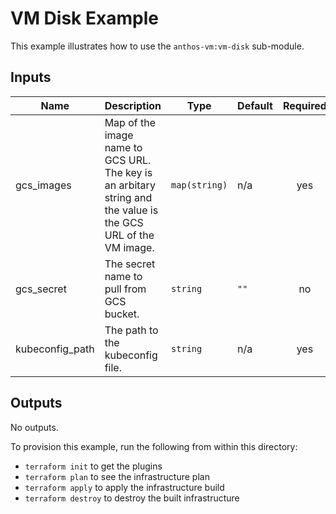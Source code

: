 # VM Disk Example

This example illustrates how to use the `anthos-vm:vm-disk` sub-module.

<!-- BEGINNING OF PRE-COMMIT-TERRAFORM DOCS HOOK -->
## Inputs

| Name | Description | Type | Default | Required |
|------|-------------|------|---------|:--------:|
| gcs\_images | Map of the image name to GCS URL. The key is an arbitary string and the value is the GCS URL of the VM image. | `map(string)` | n/a | yes |
| gcs\_secret | The secret name to pull from GCS bucket. | `string` | `""` | no |
| kubeconfig\_path | The path to the kubeconfig file. | `string` | n/a | yes |

## Outputs

No outputs.

<!-- END OF PRE-COMMIT-TERRAFORM DOCS HOOK -->

To provision this example, run the following from within this directory:
- `terraform init` to get the plugins
- `terraform plan` to see the infrastructure plan
- `terraform apply` to apply the infrastructure build
- `terraform destroy` to destroy the built infrastructure
